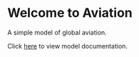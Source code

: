 # Welcome to Aviation

A simple model of global aviation.

Click [here](./aviation.md) to view model documentation.
